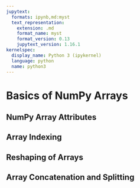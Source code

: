 ```yaml
---
jupytext:
  formats: ipynb,md:myst
  text_representation:
    extension: .md
    format_name: myst
    format_version: 0.13
    jupytext_version: 1.16.1
kernelspec:
  display_name: Python 3 (ipykernel)
  language: python
  name: python3
---
```

# Basics of NumPy Arrays


## NumPy Array Attributes

## Array Indexing

## Reshaping of Arrays

## Array Concatenation and Splitting

<!-- ```{code-cell} ipython3

```
 -->
